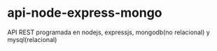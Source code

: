 # api-node-express-mongo
API REST programada en nodejs, expressjs, mongodb(no relacional) y mysql(relacional)
